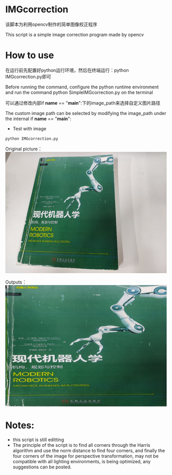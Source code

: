 # IMGcorrection
该脚本为利用opencv制作的简单图像校正程序

This script is a simple image correction program made by opencv


# How to use
在运行前先配置好python运行环境，然后在终端运行：python IMGcorrection.py即可

Before running the command, configure the python runtime environment and run the command python SimpleIMGcorrection.py on the terminal

可以通过修改内部if __name__ == "__main__":下的image_path来选择自定义图片路径

The custom image path can be selected by modifying the image_path under the internal if __name__ == "__main__":

- Test with image
```
python IMGcorrection.py
```
Original picture：
![OpenCV Using IMGcorrection](robotics.jpg)


Outputs：
![OpenCV Using IMGcorrection](result.jpg)

# Notes:
- this script is still editting
- The principle of the script is to find all corners through the Harris algorithm and use the norm distance to find four corners, and finally the four corners of the image for perspective transformation, may not be compatible with all lighting environments, is being optimized, any suggestions can be posted.
